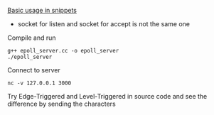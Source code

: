 [Basic usage in snippets](./epoll_server.cc)

- socket for listen and socket for accept is not the same one

Compile and run

```shell
g++ epoll_server.cc -o epoll_server
./epoll_server
```

Connect to server

```shell
nc -v 127.0.0.1 3000
```

Try Edge-Triggered and Level-Triggered in source code 
and see the difference by sending the characters

